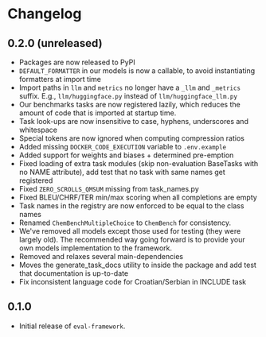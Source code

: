 # Changelog
## 0.2.0 (unreleased)

- Packages are now released to PyPI
- `DEFAULT_FORMATTER` in our models is now a callable, to avoid instantiating formatters at import time
- Import paths in `llm` and `metrics` no longer have a `_llm` and `_metrics` suffix. E.g., `llm/huggingface.py` instead of `llm/huggingface_llm.py`
- Our benchmarks tasks are now registered lazily, which reduces the amount of code that is imported
  at startup time.
- Task look-ups are now insensitive to case, hyphens, underscores and whitespace
- Special tokens are now ignored when computing compression ratios
- Added missing `DOCKER_CODE_EXECUTION` variable to `.env.example`
- Added support for weights and biases + determined pre-emption
- Fixed loading of extra task modules (skip non-evaluation BaseTasks with no NAME attribute), add test that no task with same names get registered
- Fixed `ZERO_SCROLLS_QMSUM` missing from task_names.py
- Fixed BLEU/CHRF/TER min/max scoring when all completions are empty
- Task names in the registry are now enforced to be equal to the class names
- Renamed `ChemBenchMultipleChoice` to `ChemBench` for consistency.
- We've removed all models except those used for testing (they were largely old). The recommended way going forward is to provide
  your own models implementation to the framework.
- Removed and relaxes several main-dependencies
- Moves the generate_task_docs utility to inside the package and add test that documentation is up-to-date
- Fix inconsistent language code for Croatian/Serbian in INCLUDE task

## 0.1.0

- Initial release of `eval-framework`.
